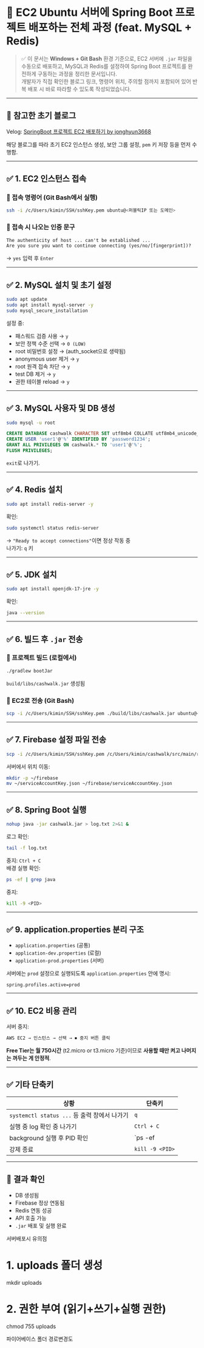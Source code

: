 # 🚀 EC2 Ubuntu 서버에 Spring Boot 프로젝트 배포하는 전체 과정 (feat. MySQL + Redis)

> ✅ 이 문서는 **Windows + Git Bash** 환경 기준으로, EC2 서버에 `.jar` 파일을 수동으로 배포하고, MySQL과 Redis를 설정하여 Spring Boot 프로젝트를 완전하게 구동하는 과정을 정리한 문서입니다.  
> 개발자가 직접 확인한 블로그 링크, 명령어 위치, 주의할 점까지 포함되어 있어 반복 배포 시 바로 따라할 수 있도록 작성되었습니다.

---

## 📖 참고한 초기 블로그

Velog: [SpringBoot 프로젝트 EC2 배포하기 by jonghyun3668](https://velog.io/@jonghyun3668/SpringBoot-%ED%94%84%EB%A1%9C%EC%A0%9D%ED%8A%B8-EC2-%EB%B0%B0%ED%8F%AC%ED%95%98%EA%B8%B0)

해당 블로그를 따라 초기 EC2 인스턴스 생성, 보안 그룹 설정, `pem` 키 저장 등을 먼저 수행함.

---

## ✅ 1. EC2 인스턴스 접속

### 🔹 접속 명령어 (Git Bash에서 실행)

```bash
ssh -i /c/Users/kimin/SSH/sshKey.pem ubuntu@<퍼블릭IP 또는 도메인>
```

### 🔹 접속 시 나오는 인증 문구

```txt
The authenticity of host ... can't be established ...
Are you sure you want to continue connecting (yes/no/[fingerprint])?
```

→ `yes` 입력 후 `Enter`

---

## ✅ 2. MySQL 설치 및 초기 설정

```bash
sudo apt update
sudo apt install mysql-server -y
sudo mysql_secure_installation
```

설정 중:

- 패스워드 검증 사용 → `y`
- 보안 정책 수준 선택 → `0 (LOW)`
- root 비밀번호 설정 → (auth_socket으로 생략됨)
- anonymous user 제거 → `y`
- root 원격 접속 차단 → `y`
- test DB 제거 → `y`
- 권한 테이블 reload → `y`

---

## ✅ 3. MySQL 사용자 및 DB 생성

```bash
sudo mysql -u root
```

```sql
CREATE DATABASE cashwalk CHARACTER SET utf8mb4 COLLATE utf8mb4_unicode_ci;
CREATE USER 'user1'@'%' IDENTIFIED BY 'password1234';
GRANT ALL PRIVILEGES ON cashwalk.* TO 'user1'@'%';
FLUSH PRIVILEGES;
```

`exit`로 나가기.

---

## ✅ 4. Redis 설치

```bash
sudo apt install redis-server -y
```

확인:

```bash
sudo systemctl status redis-server
```

→ `"Ready to accept connections"`이면 정상 작동 중  
나가기: `q` 키

---

## ✅ 5. JDK 설치

```bash
sudo apt install openjdk-17-jre -y
```

확인:

```bash
java --version
```

---

## ✅ 6. 빌드 후 `.jar` 전송

### 🔹 프로젝트 빌드 (로컬에서)

```bash
./gradlew bootJar
```

`build/libs/cashwalk.jar` 생성됨

### 🔹 EC2로 전송 (Git Bash)

```bash
scp -i /c/Users/kimin/SSH/sshKey.pem ./build/libs/cashwalk.jar ubuntu@<EC2_IP>:~/cashwalk.jar
```

---

## ✅ 7. Firebase 설정 파일 전송

```bash
scp -i /c/Users/kimin/SSH/sshKey.pem /c/Users/kimin/cashwalk/src/main/resources/firebase/serviceAccountKey.json ubuntu@<EC2_IP>:~/serviceAccountKey.json
```

서버에서 위치 이동:

```bash
mkdir -p ~/firebase
mv ~/serviceAccountKey.json ~/firebase/serviceAccountKey.json
```

---

## ✅ 8. Spring Boot 실행

```bash
nohup java -jar cashwalk.jar > log.txt 2>&1 &
```

로그 확인:

```bash
tail -f log.txt
```

중지: `Ctrl + C`  
배경 실행 확인:

```bash
ps -ef | grep java
```

중지:

```bash
kill -9 <PID>
```

---

## ✅ 9. application.properties 분리 구조

- `application.properties` (공통)
- `application-dev.properties` (로컬)
- `application-prod.properties` (서버)

서버에는 `prod` 설정으로 실행되도록 `application.properties` 안에 명시:

```properties
spring.profiles.active=prod
```

---

## ✅ 10. EC2 비용 관리

서버 중지:

```txt
AWS EC2 → 인스턴스 → 선택 → ⏹ 중지 버튼 클릭
```

**Free Tier는 월 750시간** (t2.micro or t3.micro 기준)이므로
**사용할 때만 켜고 나머지는 꺼두는 게 안정적**.

---

## ✅ 기타 단축키

| 상황 | 단축키 |
|------|--------|
| `systemctl status ...` 등 출력 창에서 나가기 | `q` |
| 실행 중 log 확인 중 나가기 | `Ctrl + C` |
| background 실행 후 PID 확인 | `ps -ef | grep java` |
| 강제 종료 | `kill -9 <PID>` |

---

## 🎉 결과 확인

- DB 생성됨
- Firebase 정상 연동됨
- Redis 연동 성공
- API 호출 가능
- `.jar` 배포 및 실행 완료



서버배포시 유의점

# 1. uploads 폴더 생성
mkdir uploads

# 2. 권한 부여 (읽기+쓰기+실행 권한)
chmod 755 uploads
 

파이어베이스 폴더 경로변경도